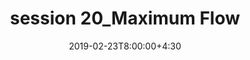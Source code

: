 ---
type: lecture
date: 2019-02-23T8:00:00+4:30
title: session 20_Maximum Flow
slides: /static_files/presentations/DA_session20_chapter26CLRS.pdf
#notes: /static_files/presentations/lec.zip
#codes: /static_files/presentations/code.zip
#tldr: "Short text to discribe what this lecture is about."
#thumbnail: /static_files/presentations/lec.jpg
---